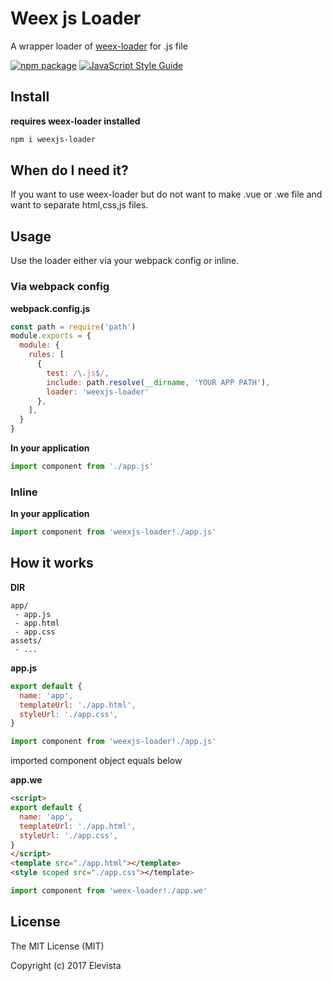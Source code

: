 # Weex js Loader
A wrapper loader of [weex-loader](https://npmjs.com/package/weex-loader) for .js file

 [![npm package](https://img.shields.io/npm/v/weexjs-loader.svg?maxAge=2592000)](https://www.npmjs.com/package/weexjs-loader)
 [![JavaScript Style Guide](https://img.shields.io/badge/code_style-standard-brightgreen.svg)](https://standardjs.com)


## Install
**requires weex-loader installed**
```bash
npm i weexjs-loader
```

## When do I need it?
If you want to use weex-loader but do not want to make .vue or .we file and want to separate html,css,js files.

## Usage
Use the loader either via your webpack config or inline.

### Via webpack config

**webpack.config.js**
```js
const path = require('path')
module.exports = {
  module: {
    rules: [
      {
        test: /\.js$/,
        include: path.resolve(__dirname, 'YOUR APP PATH'),
        loader: 'weexjs-loader'
      },
    ],
  }
}
```

**In your application**
```js
import component from './app.js'
```


### Inline

**In your application**
```js
import component from 'weexjs-loader!./app.js'
```

## How it works
**DIR**
```text
app/
 - app.js
 - app.html
 - app.css
assets/
 - ...
```

**app.js**
```js
export default {
  name: 'app',
  templateUrl: './app.html',
  styleUrl: './app.css',
}
```
```js
import component from 'weexjs-loader!./app.js'
```
imported component object equals below

**app.we**
```html
<script>
export default {
  name: 'app',
  templateUrl: './app.html',
  styleUrl: './app.css',
}
</script>
<template src="./app.html"></template>
<style scoped src="./app.css"></template>
```
```js
import component from 'weex-loader!./app.we'
```


## License
The MIT License (MIT)

Copyright (c) 2017 Elevista
